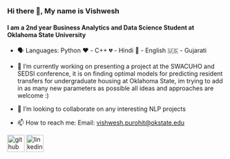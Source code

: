 
### Hi there 👋, My name is Vishwesh
#### I am a 2nd year Business Analytics and Data Science Student at Oklahoma State University 

- 🗣 Languages: Python ❤️ - C++ 💔 - Hindi 🍼 - English 🇺🇸 - Gujarati
  
- 🔭 I’m currently working on presenting a project at the SWACUHO and SEDSI conference, it is on finding optimal models for predicting resident transfers for undergraduate housing at Oklahoma State, im trying to add in as many new parameters as possible all ideas and approaches are welcome :)
  
- 👯 I’m looking to collaborate on any interesting NLP projects 
- 📫 How to reach me: Email: vishwesh.purohit@okstate.edu  



[<img src='https://cdn.jsdelivr.net/npm/simple-icons@3.0.1/icons/github.svg' alt='github' height='40'>](https://github.com/vishweshpurohit)  [<img src='https://cdn.jsdelivr.net/npm/simple-icons@3.0.1/icons/linkedin.svg' alt='linkedin' height='40'>](https://www.linkedin.com/in/vishwesh-purohit/)  




<!--
**Vishweshpurohit/Vishweshpurohit** is a ✨ _special_ ✨ repository because its `README.md` (this file) appears on your GitHub profile.

Here are some ideas to get you started:

- 🔭 I’m currently working on ...
- 🌱 I’m currently learning ...
- 👯 I’m looking to collaborate on ...
- 🤔 I’m looking for help with ...
- 💬 Ask me about ...
- 📫 How to reach me: ...
- 😄 Pronouns: ...
- ⚡ Fun fact: ...
-->
